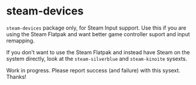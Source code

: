 # steam-devices

`steam-devices` package only, for Steam Input support. Use this if you are
using the Steam Flatpak and want better game controller suport and input
remapping.

If you don't want to use the Steam Flatpak and instead have Steam on the system
directly, look at the `steam-silverblue` and `steam-kinoite` sysexts.

Work in progress. Please report success (and failure) with this sysext. Thanks!
